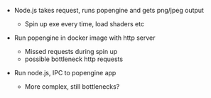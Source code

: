 - Node.js takes request, runs popengine and gets png/jpeg output
  - Spin up exe every time, load shaders etc

- Run popengine in docker image with http server
  - Missed requests during spin up
  - possible bottleneck http requests
  
- Run node.js, IPC to popengine app
  - More complex, still bottlenecks?
